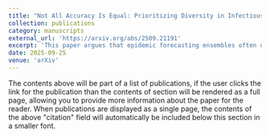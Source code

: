 ```yaml
---
title: "Not All Accuracy Is Equal: Prioritizing Diversity in Infectious Disease Forecasting"
collection: publications
category: manuscripts
external_url: 'https://arxiv.org/abs/2509.21191'
excerpt: 'This paper argues that epidemic forecasting ensembles often underperform because constituent models share correlated errors. It demonstrates that diversity in modeling approaches, not just individual accuracy, is the key driver of ensemble performance, and proposes strategies to design ensembles that maximize complementary information across models.'
date: 2025-09-25
venue: 'arXiv'
---
```


The contents above will be part of a list of publications, if the user clicks the link for the publication than the contents of section will be rendered as a full page, allowing you to provide more information about the paper for the reader. When publications are displayed as a single page, the contents of the above "citation" field will automatically be included below this section in a smaller font.
